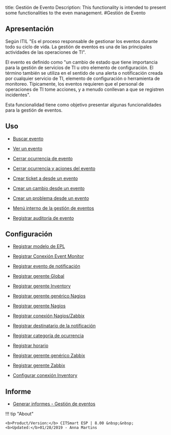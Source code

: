 title: Gestión de Evento
Description: This functionality is intended to present some functionalities to the even management.
#Gestión de Evento

Apresentación
----------------

Según ITIL "Es el proceso responsable de gestionar los eventos durante todo su ciclo de vida. La gestión de eventos es una de las principales actividades de las operaciones de TI".

El evento es definido como "un cambio de estado que tiene importancia para la gestión de servicios de TI u otro elemento de configuración. El término también se utiliza en el sentido de una alerta o notificación creada por cualquier servicio de TI, elemento de configuración o herramienta de monitoreo. Típicamente, los eventos requieren que el personal de operaciones de TI tome acciones, y a menudo conllevan a que se registren incidentes".

Esta funcionalidad tiene como objetivo presentar algunas funcionalidades para la gestión de eventos.

Uso
-------

- [Buscar evento](/es-es/citsmart-esp-8/processes/event/use/search-event.html)

- [Ver un evento](/es-es/citsmart-esp-8/processes/event/use/view-event.html)

- [Cerrar ocurrencia de evento](/es-es/citsmart-esp-8/processes/event/use/close-event-occurrence.html)

- [Cerrar ocurrencia y aciones del evento](/es-es/citsmart-esp-8/processes/event/use/close-occurences-and-actions.html)

- [Crear ticket a desde un evento](/es-es/citsmart-esp-8/processes/event/use/create-ticket-from-an-event.html)

- [Crear un cambio desde un evento](/es-es/citsmart-esp-8/processes/event/use/create-change-from-an-event.html)

- [Crear un problema desde un evento](/es-es/citsmart-esp-8/processes/event/use/create-a-problem-from-an-event.html)

- [Menú interno de la gestión de eventos](/es-es/citsmart-esp-8/processes/event/use/internal-menu-of-event.html)

- [Registrar auditoría de evento](/es-es/citsmart-esp-8/processes/event/use/register-event-audit.html)

Configuración
-----------------

- [Registrar modelo de EPL](/es-es/citsmart-esp-8/processes/event/configuration/register-epl-template.html)

- [Registrar Conexión Event Monitor](/es-es/citsmart-esp-8/processes/event/configuration/register-event-monitor-connection.html)

- [Registrar evento de notificación](/es-es/citsmart-esp-8/processes/event/configuration/register-event-notification.html)

- [Registrar gerente Global](/es-es/citsmart-esp-8/processes/event/configuration/register-global-manager.html)

- [Registrar gerente Inventory](/es-es/citsmart-esp-8/processes/event/configuration/register-inventory-manager.html)

- [Registrar gerente genérico Nagios](/es-es/citsmart-esp-8/processes/event/configuration/register-nagios-generic-manager.html)

- [Registrar gerente Nagios](/es-es/citsmart-esp-8/processes/event/configuration/register-nagios-manager.html)

- [Registrar conexión Nagios/Zabbix](/es-es/citsmart-esp-8/processes/event/configuration/register-nagios-zabbix-connection.html)

- [Registrar destinatario de la notificación](/es-es/citsmart-esp-8/processes/event/configuration/register-notification-recipient.html)

- [Registrar categoría de ocurrencia](/es-es/citsmart-esp-8/processes/event/configuration/register-occurence-category.html)

- [Registrar horario](/es-es/citsmart-esp-8/processes/event/configuration/register-time.html)

- [Registrar gerente genérico Zabbix](/es-es/citsmart-esp-8/processes/event/configuration/register-zabbix-generic-manager.html)

- [Registrar gerente Zabbix](/es-es/citsmart-esp-8/processes/event/configuration/register-zabbix-manager.html)

- [Configurar conexión Inventory](/es-es/citsmart-esp-8/processes/event/configuration/set-inventory-connection.html)

Informe
-----------

- [Generar informes - Gestión de eventos](/es-es/citsmart-esp-8/processes/event/configuration/generate-reports-event-management.html)


!!! tip "About"

    <b>Product/Version:</b> CITSmart ESP | 8.00 &nbsp;&nbsp;
    <b>Updated:</b>01/28/2019 - Anna Martins

